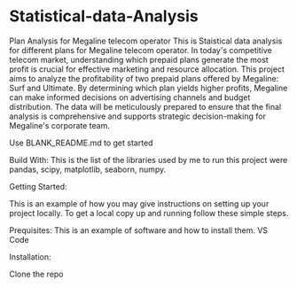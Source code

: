 # Statistical-data-Analysis
Plan Analysis for Megaline telecom operator
This is Staistical data analysis for different plans for Megaline telecom operator.
In today's competitive telecom market, understanding which prepaid plans generate the most profit is crucial for effective marketing and resource allocation. This project aims to analyze the profitability of two prepaid plans offered by Megaline: Surf and Ultimate. By determining which plan yields higher profits, Megaline can make informed decisions on advertising channels and budget distribution. The data will be meticulously prepared to ensure that the final analysis is comprehensive and supports strategic decision-making for Megaline's corporate team.

Use BLANK_README.md to get started

Build With: This is the list of the libraries used by me to run this project were pandas, scipy, matplotlib, seaborn, numpy.

Getting Started:

This is an example of how you may give instructions on setting up your project locally. To get a local copy up and running follow these simple steps.

Prequisites: This is an example of software and how to install them. VS Code

Installation:

Clone the repo 





